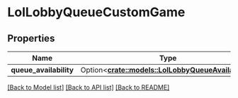 # LolLobbyQueueCustomGame

## Properties

Name | Type | Description | Notes
------------ | ------------- | ------------- | -------------
**queue_availability** | Option<[**crate::models::LolLobbyQueueAvailability**](LolLobbyQueueAvailability.md)> |  | [optional]

[[Back to Model list]](../README.md#documentation-for-models) [[Back to API list]](../README.md#documentation-for-api-endpoints) [[Back to README]](../README.md)


